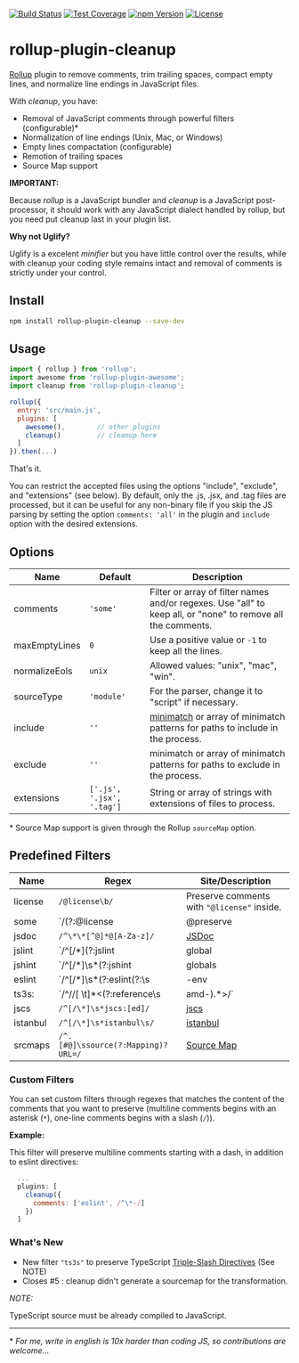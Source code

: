 [![Build Status][build-image]][build-url]
[![Test Coverage][cover-image]][cover-url]
[![npm Version][npm-image]][npm-url]
[![License][license-image]][license-url]

# rollup-plugin-cleanup

[Rollup](http://rollupjs.org/) plugin to remove comments, trim trailing spaces, compact empty lines, and normalize line endings in JavaScript files.

With *cleanup*, you have:

* Removal of JavaScript comments through powerful filters (configurable)\*
* Normalization of line endings (Unix, Mac, or Windows)
* Empty lines compactation (configurable)
* Remotion of trailing spaces
* Source Map support

**IMPORTANT:**

Because _rollup_ is a JavaScript bundler and _cleanup_ is a JavaScript post-processor, it should work with any JavaScript dialect handled by rollup, but you need put cleanup last in your plugin list.


**Why not Uglify?**

Uglify is a excelent *minifier* but you have little control over the results, while with cleanup your coding style remains intact and removal of comments is strictly under your control.

## Install

```sh
npm install rollup-plugin-cleanup --save-dev
```

## Usage

```js
import { rollup } from 'rollup';
import awesome from 'rollup-plugin-awesome';
import cleanup from 'rollup-plugin-cleanup';

rollup({
  entry: 'src/main.js',
  plugins: [
    awesome(),        // other plugins
    cleanup()         // cleanup here
  ]
}).then(...)
```

That's it.

You can restrict the accepted files using the options "include", "exclude", and "extensions" (see below).
By default, only the .js, .jsx, and .tag files are processed, but it can be useful for any non-binary file if you skip the JS parsing by setting the option `comments: 'all'` in the plugin and `include` option with the desired extensions.

## Options

Name | Default | Description
---- | ------- | -----------
comments | `'some'` | Filter or array of filter names and/or regexes. Use "all" to keep all, or "none" to remove all the comments.
maxEmptyLines | `0` | Use a positive value or `-1` to keep all the lines.
normalizeEols | `unix` | Allowed values: "unix", "mac", "win".
sourceType | `'module'` | For the parser, change it to "script" if necessary.
include    | `''` | [minimatch](https://github.com/isaacs/minimatch) or array of minimatch patterns for paths to include in the process.
exclude    | `''` | minimatch or array of minimatch patterns for paths to exclude in the process.
extensions | `['.js', '.jsx', '.tag']` | String or array of strings with extensions of files to process.

\* Source Map support is given through the Rollup `sourceMap` option.

## Predefined Filters

Name    | Regex | Site/Description
--------|-------|-----------------
license | `/@license\b/` | Preserve comments with `"@license"` inside.
some    | `/(?:@license|@preserve|@cc_on)\b/` | Like the [uglify](https://github.com/mishoo/UglifyJS2) default
jsdoc   | `/^\*\*[^@]*@[A-Za-z]/` | [JSDoc](http://usejsdoc.org/)
jslint  | `/^[/\*](?:jslint|global|property)\b/` | [JSLint](http://www.jslint.com/help.html)
jshint  | `/^[/\*]\s*(?:jshint|globals|exported)\s/` | [JSHint](http://jshint.com/docs/#inline-configuration)
eslint  | `/^[/\*]\s*(?:eslint(?:\s|-env|-disable|-enable)|global\s)/` | [ESLint](http://eslint.org/docs/user-guide/configuring)
ts3s:   | `/^\/\/[ \t]*<(?:reference\s|amd-).*>/` | TypeScript [Triple-Slash Directives](https://www.typescriptlang.org/docs/handbook/triple-slash-directives.html)
jscs    | `/^[/\*]\s*jscs:[ed]/` | [jscs](http://jscs.info/overview)
istanbul | `/^[/\*]\s*istanbul\s/` | [istanbul](https://gotwarlost.github.io/istanbul/)
srcmaps | `/^.[#@]\ssource(?:Mapping)?URL=/` | [Source Map](http://source-map.github.io/)

### Custom Filters

You can set custom filters through regexes that matches the content of the comments that you want to preserve
(multiline comments begins with an asterisk (`*`), one-line comments begins with a slash (`/`)).


**Example:**

This filter will preserve multiline comments starting with a dash, in addition to eslint directives:

```js
  ...
  plugins: [
    cleanup({
      comments: ['eslint', /^\*-/]
    })
  ]
```


### What's New

- New filter `"ts3s"` to preserve TypeScript [Triple-Slash Directives](https://www.typescriptlang.org/docs/handbook/triple-slash-directives.html) (See NOTE)
- Closes #5 : cleanup didn't generate a sourcemap for the transformation.

*NOTE:*

TypeScript source must be already compiled to JavaScript.


---

\* _For me, write in english is 10x harder than coding JS, so contributions are welcome..._

[build-image]:    https://img.shields.io/travis/aMarCruz/rollup-plugin-cleanup/master.svg?style=flat-square
[build-url]:      https://travis-ci.org/aMarCruz/rollup-plugin-cleanup

[wbuild-image]:   https://img.shields.io/appveyor/ci/aMarCruz/rollup-plugin-cleanup/master.svg?style=flat-square
[wbuild-url]:     https://ci.appveyor.com/project/aMarCruz/rollup-plugin-cleanup/branch/master

[npm-image]:      https://img.shields.io/npm/v/rollup-plugin-cleanup.svg?style=flat-square
[npm-url]:        https://www.npmjs.com/package/rollup-plugin-cleanup

[license-image]:  https://img.shields.io/npm/l/express.svg?style=flat-square
[license-url]:    https://github.com/aMarCruz/rollup-plugin-cleanup/blob/master/LICENSE

[cover-image]:    https://img.shields.io/codeclimate/coverage/github/aMarCruz/rollup-plugin-cleanup.svg?style=flat-square
[cover-url]:      https://codeclimate.com/github/aMarCruz/rollup-plugin-cleanup/coverage

[issues-image]:		https://img.shields.io/codeclimate/issues/github/aMarCruz/rollup-plugin-cleanup.svg?style=flat-square
[issues-url]:     https://codeclimate.com/github/aMarCruz/rollup-plugin-cleanup
